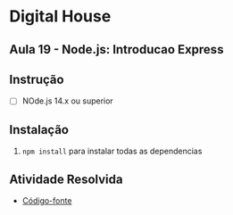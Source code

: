 # Digital House

## Aula 19 - Node.js: Introducao Express

## Instrução

-[ ] NOde.js 14.x ou superior

## Instalação
1. `npm install` para instalar todas as dependencias

## Atividade Resolvida

- [Código-fonte](./codigo-fonte/) 